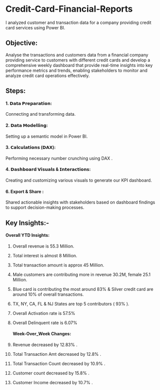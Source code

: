 # Credit-Card-Financial-Reports
I analyzed customer and transaction data for a company providing credit card services using Power BI.
## Objective: 
Analyse the transactions and customers data from a
financial company providing service to customers with
different credit cards and develop a comprehensive
weekly dashboard that provide real-time insights into key
performance metrics and trends, enabling stakeholders to
monitor and analyze credit card operations effectively.

## Steps: 
#### 1. 𝗗𝗮𝘁𝗮 𝗣𝗿𝗲𝗽𝗮𝗿𝗮𝘁𝗶𝗼𝗻: 
Connecting and transforming data.
   
#### 2. 𝗗𝗮𝘁𝗮 𝗠𝗼𝗱𝗲𝗹𝗹𝗶𝗻𝗴: 
Setting up a semantic model in Power BI.

#### 3. 𝗖𝗮𝗹𝗰𝘂𝗹𝗮𝘁𝗶𝗼𝗻𝘀 (𝗗𝗔𝗫):
Performing necessary number crunching using DAX .

#### 4. 𝗗𝗮𝘀𝗵𝗯𝗼𝗮𝗿𝗱 𝗩𝗶𝘀𝘂𝗮𝗹𝘀 & 𝗜𝗻𝘁𝗲𝗿𝗮𝗰𝘁𝗶𝗼𝗻𝘀: 
Creating and customizing various visuals to generate our KPI dashboard.

#### 6. Export & Share :
Shared actionable insights with stakeholders based on dashboard findings to support decision-making processes.


 ## Key Insights:- 

 #### Overall YTD Insights:
1. Overall revenue is 55.3 Million.
2. Total interest is almost 8 Million.
3. Total transaction amount is approx 45 Million.
4. Male customers are contributing more in revenue 30.2M, female 25.1
Million.
5. Blue card is contributing the most around 83% & Silver credit card are
around 10% of overall transactions.
6. TX, NY, CA, FL & NJ States are top 5 contributors ( 93% ).
7. Overall Activation rate is 57.5%
8. Overall Delinquent rate is 6.07%

   #### Week-Over_Week Changes:
1. Revenue decreased by 12.83% .
2. Total Transaction Amt decreased by 12.8% .
3. Total Transaction Count decreased by 10.9% .
4. Customer count decreased by 15.8% .
5. Customer Income decreased by 10.7% .
